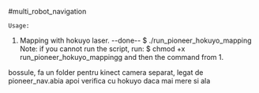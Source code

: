 #multi_robot_navigation

	Usage:
1.  Mapping with hokuyo laser.  --done--
  $ ./run_pioneer_hokuyo_mapping
	Note:
		if you cannot run the script, run:
	$ chmod +x run_pioneer_hokuyo_mappingg and then the command from 1.	



bossule, fa un folder pentru kinect camera separat, legat de pioneer_nav.abia apoi verifica cu hokuyo daca mai mere si ala


